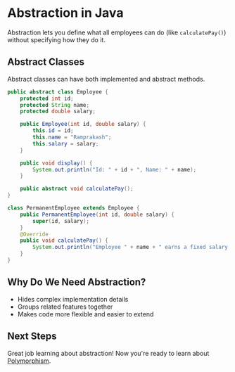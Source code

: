# Abstraction in Java

Abstraction lets you define what all employees can do (like `calculatePay()`) without specifying how they do it.

## Abstract Classes

Abstract classes can have both implemented and abstract methods.

```java
public abstract class Employee {
    protected int id;
    protected String name;
    protected double salary;

    public Employee(int id, double salary) {
        this.id = id;
        this.name = "Ramprakash";
        this.salary = salary;
    }

    public void display() {
        System.out.println("Id: " + id + ", Name: " + name);
    }

    public abstract void calculatePay();
}

class PermanentEmployee extends Employee {
    public PermanentEmployee(int id, double salary) {
        super(id, salary);
    }
    @Override
    public void calculatePay() {
        System.out.println("Employee " + name + " earns a fixed salary of $" + salary);
    }
}
```

## Why Do We Need Abstraction?

- Hides complex implementation details
- Groups related features together
- Makes code more flexible and easier to extend

## Next Steps

Great job learning about abstraction! Now you're ready to learn about [Polymorphism](./polymorphism.md).

